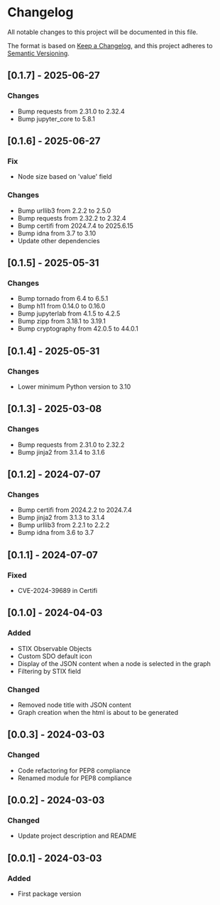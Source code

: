 # Changelog

All notable changes to this project will be documented in this file.

The format is based on [Keep a Changelog](https://keepachangelog.com/en/1.1.0/),
and this project adheres to [Semantic Versioning](https://semver.org/spec/v2.0.0.html).

## [0.1.7] - 2025-06-27

### Changes
- Bump requests from 2.31.0 to 2.32.4
- Bump jupyter_core to 5.8.1

## [0.1.6] - 2025-06-27

### Fix
- Node size based on 'value' field

### Changes
- Bump urllib3 from 2.2.2 to 2.5.0
- Bump requests from 2.32.2 to 2.32.4
- Bump certifi from 2024.7.4 to 2025.6.15
- Bump idna from 3.7 to 3.10
- Update other dependencies


## [0.1.5] - 2025-05-31

### Changes
- Bump tornado from 6.4 to 6.5.1
- Bump h11 from 0.14.0 to 0.16.0
- Bump jupyterlab from 4.1.5 to 4.2.5
- Bump zipp from 3.18.1 to 3.19.1
- Bump cryptography from 42.0.5 to 44.0.1 

## [0.1.4] - 2025-05-31

### Changes
- Lower minimum Python version to 3.10

## [0.1.3] - 2025-03-08

### Changes
- Bump requests from 2.31.0 to 2.32.2
- Bump jinja2 from 3.1.4 to 3.1.6

## [0.1.2] - 2024-07-07

### Changes
- Bump certifi from 2024.2.2 to 2024.7.4
- Bump jinja2 from 3.1.3 to 3.1.4
- Bump urllib3 from 2.2.1 to 2.2.2
- Bump idna from 3.6 to 3.7

## [0.1.1] - 2024-07-07

### Fixed
- CVE-2024-39689 in Certifi

## [0.1.0] - 2024-04-03

### Added

- STIX Observable Objects
- Custom SDO default icon
- Display of the JSON content when a node is selected in the graph
- Filtering by STIX field

### Changed

- Removed node title with JSON content
- Graph creation when the html is about to be generated

## [0.0.3] - 2024-03-03

### Changed

- Code refactoring for PEP8 compliance
- Renamed module for PEP8 compliance

## [0.0.2] - 2024-03-03

### Changed

- Update project description and README

## [0.0.1] - 2024-03-03

### Added

- First package version

